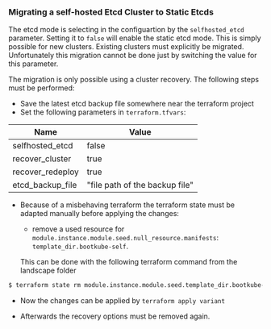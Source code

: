 ### Migrating a self-hosted Etcd Cluster to Static Etcds

The etcd mode is selecting in the configuartion by the `selfhosted_etcd` parameter. Setting it to `false` will enable the static etcd mode. This is simply possible for new clusters. Existing clusters must explicitly be migrated. Unfortunately this migration cannot be done just by switching the value for this parameter.

The migration is only possible using a cluster recovery. The following steps
must be performed:

- Save the latest etcd backup file somewhere near the terraform project
- Set the following parameters in `terraform.tfvars`:

|Name|Value|
|---|---|
|selfhosted_etcd|false|
|recover_cluster|true|
|recover_redeploy|true|
|etcd_backup_file|"file path of the backup file"|

- Because of a misbehaving terraform the terraform state must be adapted manually before applying the changes:

  -  remove a used resource for `module.instance.module.seed.null_resource.manifests`: `template_dir.bootkube-self`.
  
  This can be done with the following terraform command from the landscape folder

```bash
$ terraform state rm module.instance.module.seed.template_dir.bootkube-self
```

- Now the changes can be applied by `terraform apply variant` 

- Afterwards the recovery options must be removed again.

